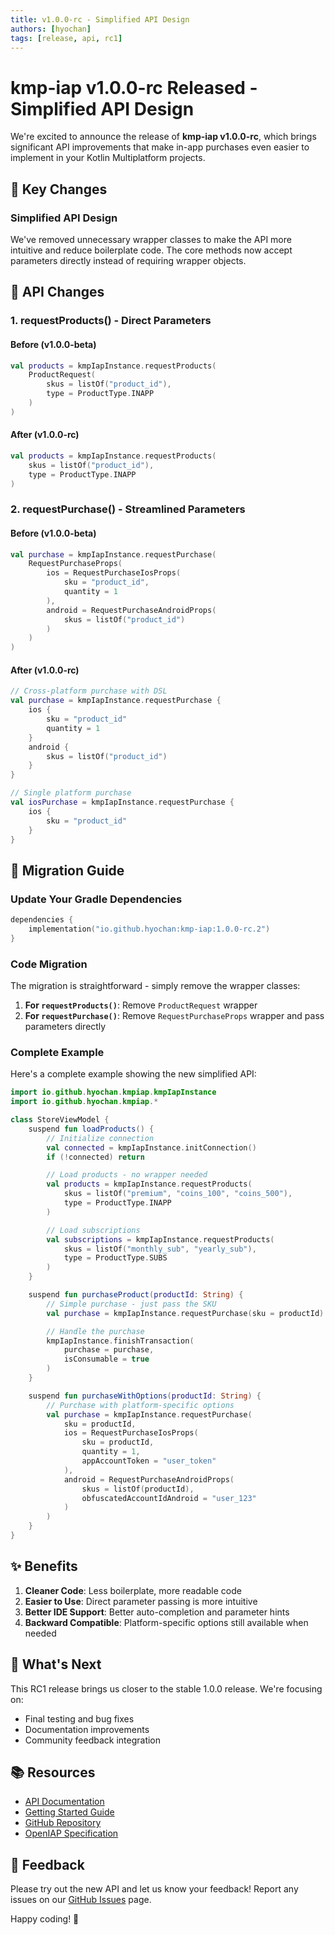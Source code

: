 ```yaml
---
title: v1.0.0-rc - Simplified API Design
authors: [hyochan]
tags: [release, api, rc1]
---
```


# kmp-iap v1.0.0-rc Released - Simplified API Design

We're excited to announce the release of **kmp-iap v1.0.0-rc**, which brings significant API improvements that make in-app purchases even easier to implement in your Kotlin Multiplatform projects.

## 🎯 Key Changes

### Simplified API Design

We've removed unnecessary wrapper classes to make the API more intuitive and reduce boilerplate code. The core methods now accept parameters directly instead of requiring wrapper objects.

<!-- truncate -->

## 📝 API Changes

### 1. requestProducts() - Direct Parameters

#### Before (v1.0.0-beta)

```kotlin
val products = kmpIapInstance.requestProducts(
    ProductRequest(
        skus = listOf("product_id"),
        type = ProductType.INAPP
    )
)
```

#### After (v1.0.0-rc)

```kotlin
val products = kmpIapInstance.requestProducts(
    skus = listOf("product_id"),
    type = ProductType.INAPP
)
```

### 2. requestPurchase() - Streamlined Parameters

#### Before (v1.0.0-beta)

```kotlin
val purchase = kmpIapInstance.requestPurchase(
    RequestPurchaseProps(
        ios = RequestPurchaseIosProps(
            sku = "product_id",
            quantity = 1
        ),
        android = RequestPurchaseAndroidProps(
            skus = listOf("product_id")
        )
    )
)
```

#### After (v1.0.0-rc)

```kotlin
// Cross-platform purchase with DSL
val purchase = kmpIapInstance.requestPurchase {
    ios {
        sku = "product_id"
        quantity = 1
    }
    android {
        skus = listOf("product_id")
    }
}

// Single platform purchase
val iosPurchase = kmpIapInstance.requestPurchase {
    ios {
        sku = "product_id"
    }
}
```

## 🚀 Migration Guide

### Update Your Gradle Dependencies

```kotlin
dependencies {
    implementation("io.github.hyochan:kmp-iap:1.0.0-rc.2")
}
```

### Code Migration

The migration is straightforward - simply remove the wrapper classes:

1. **For `requestProducts()`**: Remove `ProductRequest` wrapper
2. **For `requestPurchase()`**: Remove `RequestPurchaseProps` wrapper and pass parameters directly

### Complete Example

Here's a complete example showing the new simplified API:

```kotlin
import io.github.hyochan.kmpiap.kmpIapInstance
import io.github.hyochan.kmpiap.*

class StoreViewModel {
    suspend fun loadProducts() {
        // Initialize connection
        val connected = kmpIapInstance.initConnection()
        if (!connected) return

        // Load products - no wrapper needed
        val products = kmpIapInstance.requestProducts(
            skus = listOf("premium", "coins_100", "coins_500"),
            type = ProductType.INAPP
        )

        // Load subscriptions
        val subscriptions = kmpIapInstance.requestProducts(
            skus = listOf("monthly_sub", "yearly_sub"),
            type = ProductType.SUBS
        )
    }

    suspend fun purchaseProduct(productId: String) {
        // Simple purchase - just pass the SKU
        val purchase = kmpIapInstance.requestPurchase(sku = productId)

        // Handle the purchase
        kmpIapInstance.finishTransaction(
            purchase = purchase,
            isConsumable = true
        )
    }

    suspend fun purchaseWithOptions(productId: String) {
        // Purchase with platform-specific options
        val purchase = kmpIapInstance.requestPurchase(
            sku = productId,
            ios = RequestPurchaseIosProps(
                sku = productId,
                quantity = 1,
                appAccountToken = "user_token"
            ),
            android = RequestPurchaseAndroidProps(
                skus = listOf(productId),
                obfuscatedAccountIdAndroid = "user_123"
            )
        )
    }
}
```

## ✨ Benefits

1. **Cleaner Code**: Less boilerplate, more readable code
2. **Easier to Use**: Direct parameter passing is more intuitive
3. **Better IDE Support**: Better auto-completion and parameter hints
4. **Backward Compatible**: Platform-specific options still available when needed

## 🔄 What's Next

This RC1 release brings us closer to the stable 1.0.0 release. We're focusing on:

- Final testing and bug fixes
- Documentation improvements
- Community feedback integration

## 📚 Resources

- [API Documentation](/docs/api/core-methods)
- [Getting Started Guide](/docs/getting-started/quickstart)
- [GitHub Repository](https://github.com/hyochan/kmp-iap)
- [OpenIAP Specification](https://www.openiap.dev)

## 🙏 Feedback

Please try out the new API and let us know your feedback! Report any issues on our [GitHub Issues](https://github.com/hyochan/kmp-iap/issues) page.

Happy coding! 🎉
